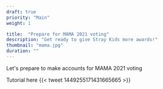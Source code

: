 ```yaml
---
draft: true
priority: "Main"
weight: 1

title:  "Prepare for MAMA 2021 voting"
description: "Get ready to give Stray Kids more awards!"
thumbnail: "mama.jpg"
duration: ""
---
```


Let's prepare to make accounts for MAMA 2021 voting

Tutorial here
{{< tweet 1449255171431665665 >}}
